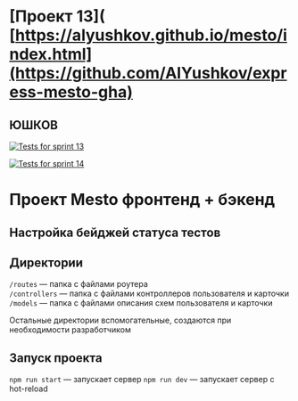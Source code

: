 
# [Проект 13]( [https://alyushkov.github.io/mesto/index.html](https://github.com/AlYushkov/express-mesto-gha)

## ЮШКОВ

[![Tests for sprint 13](https://github.com/${AlYushkov}/${иxpress-mesto-gha}/actions/workflows/tests-13-sprint.yml/badge.svg)](https://github.com/${AlYushkov}/${express-mesto-gha}/actions/workflows/tests-13-sprint.yml)

[![Tests for sprint 14](https://github.com/${AlYushkov}/${xpress-mesto-gha}/actions/workflows/tests-14-sprint.yml/badge.svg)](https://github.com/${AlYushkov}/${express-mesto-gha}/actions/workflows/tests-14-sprint.yml)

# Проект Mesto фронтенд + бэкенд

## Настройка бейджей статуса тестов

## Директории

`/routes` — папка с файлами роутера  
`/controllers` — папка с файлами контроллеров пользователя и карточки
`/models` — папка с файлами описания схем пользователя и карточки  
  
Остальные директории вспомогательные, создаются при необходимости разработчиком

## Запуск проекта

`npm run start` — запускает сервер
`npm run dev` — запускает сервер с hot-reload
